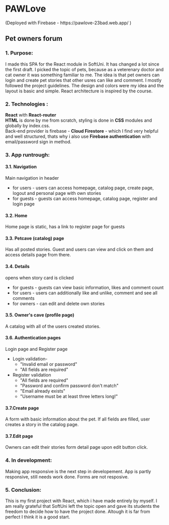 <h1>PAWLove </h1>
(Deployed with Firebase - https://pawlove-23bad.web.app/ )
<h2>Pet owners forum </h2>
<h3>1. Purpose: </h3> I made this SPA for the React module in SoftUni. It has changed a lot since the first draft. I picked the topic of pets, because as a veterenary doctor and cat owner it was something familiar to me. The idea is that pet owners can login and create pet stories that other usres can like and comment. I mostly followed the project guidelines. The design and colors were my idea and the layout is basic and simple. React architecture is inspired by the course.
<h3>2. Technologies :</h3>
<strong>React</strong> with <strong>React-router</strong><br>
<strong>HTML</strong> is done by me from scratch, styling is done in <strong>CSS</strong> modules and globally by index.css. <br>
Back-end provider is firebase - <strong>Cloud Firestore</strong> - which I find very helpful and well structured, thats why i also use <strong>Firebase authentication</strong> with email/password sign in method. 
<h3>3. App runtrough:</h3>
<h4>3.1. Navigation</h4> 
Main navigation in header
  <ul>
    <li>for users - users can access homepage, catalog page, create page, logout and personal page with own stories </li>
    <li>for guests - guests can access homepage, catalog page, register and login page</li>
  </ul>    
<h4>3.2. Home</h4>
Home page is static, has a link to register page for guests
<h4>3.3. Petcave (catalog) page</h4> 
Has all posted stories. Guest and users can view and click on them and access details page from there.   
 <h4>3.4. Details</h4>
 opens when story card is clicked
    <ul>
        <li>for guests - guests can view basic information, likes and comment count</li>   
        <li>for users - users can additionally like and unlike, comment and see all comments   </li>
        <li>for owners - can edit and delete own stories</li>
    </ul>
<h4>3.5. Owner's cave (profile page)</h4>
A catalog with all of the users created stories.
<h4>3.6. Authentication pages</h4> Login page and Register page
    <ul>
      <li>Login validation- 
        <ul>
          <li>"Invalid email or password"</li>   
          <li>"All fields are required"</li>        
        </ul>
       </li>
      <li>Register validation 
        <ul>
          <li>"All fields are required"</li>   
          <li>"Password and confirm password don't match"</li>   
          <li>"Email already exists"</li>   
          <li>"Username must be at least three letters long!"</li>   
        </ul>
      </li>    
    </ul>

<h4>3.7.Create page</h4>  
A form with basic information about the pet. If all fields are filled, user creates a story in the catalog page.
<h4>3.7.Edit page</h4>  
Owners can edit their stories form detail page upon edit button click.
<h3>4. In development:</h3>
Making app responsive is the next step in developement.
App is partly responsive, still needs work done. Forms are not resposive.
<h3>5. Conclusion:</h3> 
This is my first project with React, which i have made entirely by myself. I am really grateful that SoftUni left the topic open and gave its students the freedom to decide how to have the project done. Altough it is far from perfect I think it is a good start.





